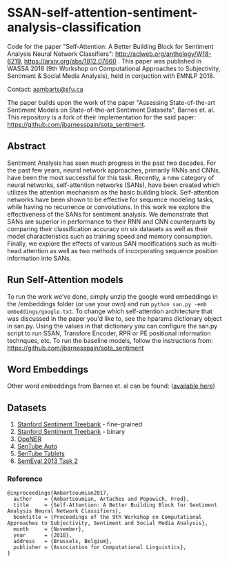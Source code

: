 # SSAN-self-attention-sentiment-analysis-classification
Code for the paper "Self-Attention: A Better Building Block for Sentiment Analysis Neural Network Classifiers": http://aclweb.org/anthology/W18-6219, https://arxiv.org/abs/1812.07860 . This paper was published in WASSA 2018 (9th Workshop on Computational Approaches to Subjectivity, Sentiment &amp; Social Media Analysis),  held in conjuction with EMNLP 2018.

Contact: aambarts@sfu.ca

The paper builds upon the work of the paper "Assessing State-of-the-art Sentiment Models on State-of-the-art Sentiment Datasets", Barnes et. al. This repository is a fork of their implementation for the said paper: https://github.com/jbarnesspain/sota_sentiment.

## Abstract
Sentiment Analysis has seen much progress in the past two decades. For the past few years, neural network approaches, primarily RNNs and CNNs, have been the most successful for this task. Recently, a new category of neural networks, self-attention networks (SANs), have been created which utilizes the attention mechanism as the basic building block. Self-attention networks have been shown to be effective for sequence modeling tasks, while having no recurrence or convolutions. In this work we explore the effectiveness of the SANs for sentiment analysis. We demonstrate that SANs are superior in performance to their RNN and CNN counterparts by comparing their classification accuracy on six datasets as well as their model characteristics such as training speed and memory consumption. Finally, we explore the effects of various SAN modifications such as multi-head attention as well as two methods of incorporating sequence position information into SANs.

## Run Self-Attention models
To run the work we've done, simply unzip the google word embeddings in the /embeddings folder (or use your own) and run ```python san.py -emb embeddings/google.txt```.
To change which self-attention architecture that was discussed in the paper you'd like to, see the hparams dictionary object in san.py. Using the values in that dictionary you can configure the san.py script to run SSAN, Transfore Encoder, RPR or PE positional information technques, etc. 
To run the baseline models, follow the instructions from: https://github.com/jbarnesspain/sota_sentiment

## Word Embeddings
Other word embeddings from Barnes et. al can be found: ([available here](http://www.ims.uni-stuttgart.de/forschung/ressourcen/experiment-daten/sota-sentiment.html))

## Datasets
1. [Stanford Sentiment Treebank](http://aclweb.org/anthology/D/D13/D13-1170.pdf) - fine-grained
2. [Stanford Sentiment Treebank](http://aclweb.org/anthology/D/D13/D13-1170.pdf) - binary
3. [OpeNER](http://journal.sepln.org/sepln/ojs/ojs/index.php/pln/article/view/4891)
4. [SenTube Auto](https://ikernels-portal.disi.unitn.it/projects/sentube/)
5. [SenTube Tablets](https://ikernels-portal.disi.unitn.it/projects/sentube/)
6. [SemEval 2013 Task 2](https://www.cs.york.ac.uk/semeval-2013/task2.html)


### Reference
```
@inproceedings{Ambartsoumian2017,
  author    = {Ambartsoumian, Artaches and Popowich, Fred},
  title     = {Self-Attention: A Better Building Block for Sentiment Analysis Neural Network Classifiers},
  booktitle = {Proceedings of the 9th Workshop on Computational Approaches to Subjectivity, Sentiment and Social Media Analysis},
  month     = {November},
  year      = {2018},
  address   = {Brussels, Belgium},
  publisher = {Association for Computational Linguistics},
}
```

